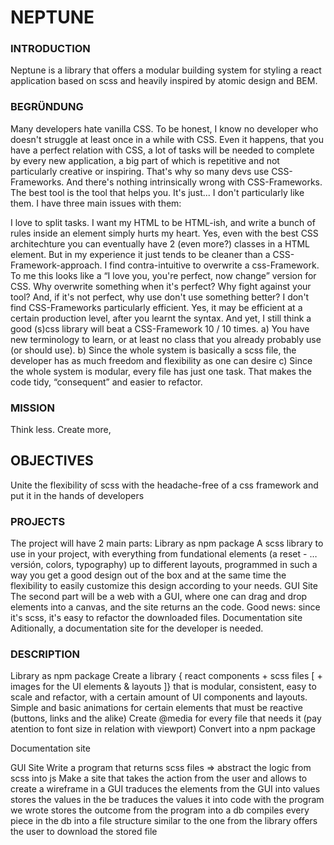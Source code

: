 # NEPTUNE

### INTRODUCTION

Neptune is a library that offers a modular building system for styling a react application based on scss and heavily inspired by atomic design and BEM.


### BEGRÜNDUNG

Many developers hate vanilla CSS. To be honest, I know no developer who doesn't struggle at least once in a while with CSS. Even it happens, that you have a perfect relation with CSS, a lot of tasks will be needed to complete by every new application, a big part of which is repetitive and not particularly creative or inspiring. That's why so many devs use CSS-Frameworks.
And there's nothing intrinsically wrong with CSS-Frameworks. The best tool is the tool that helps you. It's just... I don't particularly like them. I have three main issues with them:

I love to split tasks. I want my HTML to be HTML-ish, and write a bunch of rules inside an element simply hurts my heart. Yes, even with the best CSS architechture you can eventually have 2 (even more?) classes in a HTML element. But in my experience it just tends to be cleaner than a CSS-Framework-approach.
I find contra-intuitive to overwrite a css-Framework. To me this looks like a “I love you, you're perfect, now change” version for CSS. Why overwrite something when it's perfect? Why fight against your tool? And, if it's not perfect, why use don't use something better?
I don't find CSS-Frameworks particularly efficient. Yes, it may be efficient at a certain production level, after you learnt the syntax. And yet, I still think a good (s)css library will beat a CSS-Framework 10 / 10 times.
	a) You have new terminology to learn, or at least no class that you already probably use (or should use). 
	b) Since the whole system is basically a scss file, the developer has as much freedom and flexibility as one can desire
	c) Since the whole system is modular, every file has just one task. That makes the code tidy, “consequent” and easier to refactor.


### MISSION

Think less. Create more, 


## OBJECTIVES
Unite the flexibility of scss with the headache-free of a css framework and put it in the hands of developers


### PROJECTS

The project will have 2 main parts:
Library as npm package
A scss library to use in your project, with everything from fundational elements (a reset - … versión, colors, typography) up to different layouts, programmed in such a way you get a good design out of the box and at the same time the flexibility to easily customize this design according to your needs.
GUI Site
The second part will be a web with a GUI, where one can drag and drop elements into a canvas, and the site returns an the code. Good news: since it's scss, it's easy to refactor the downloaded files.
Documentation site
Aditionally, a documentation site for the developer is needed.


### DESCRIPTION
Library as npm package
Create a library { react components + scss files [ + images for the UI elements & layouts ]} that is modular, consistent, easy to scale and refactor, with a certain amount of UI components and layouts.
Simple and basic animations for certain elements that must be reactive (buttons, links and the alike)
Create @media for every file that needs it (pay atention to font size in relation with viewport)
Convert into a npm package

Documentation site

GUI Site
Write a program that returns scss files => abstract the logic from scss into js
Make a site that 
takes the action from the user and allows to create a wireframe in a GUI
traduces the elements from the GUI into values
stores the values in the be
traduces the values it into code with the program we wrote
stores the outcome from the program into a db
compiles every piece in the db into a file structure similar to the one from the library
offers the user to download the stored file
